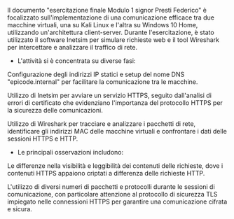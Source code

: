 Il documento "esercitazione finale Modulo 1 signor Presti Federico" è focalizzato sull'implementazione di una comunicazione efficace tra due macchine virtuali, una su Kali Linux e l'altra su Windows 10 Home, utilizzando un'architettura client-server. Durante l'esercitazione, è stato utilizzato il software Inetsim per simulare richieste web e il tool Wireshark per intercettare e analizzare il traffico di rete.

- L'attività si è concentrata su diverse fasi:

Configurazione degli indirizzi IP statici e setup del nome DNS "epicode.internal" per facilitare la comunicazione tra le macchine.

Utilizzo di Inetsim per avviare un servizio HTTPS, seguito dall'analisi di errori di certificato che evidenziano l'importanza del protocollo HTTPS per la sicurezza delle comunicazioni.

Utilizzo di Wireshark per tracciare e analizzare i pacchetti di rete, identificare gli indirizzi MAC delle macchine virtuali e confrontare i dati delle sessioni HTTPS e HTTP.

- Le principali osservazioni includono:

Le differenze nella visibilità e leggibilità dei contenuti delle richieste, dove i contenuti HTTPS appaiono criptati a differenza delle richieste HTTP.

L'utilizzo di diversi numeri di pacchetti e protocolli durante le sessioni di comunicazione, con particolare attenzione al protocollo di sicurezza TLS impiegato nelle connessioni HTTPS per garantire una comunicazione cifrata e sicura.
